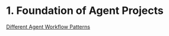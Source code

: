 # 1. Foundation of Agent Projects

[Different Agent Workflow Patterns](different-agent-workflow-patterns.md)
